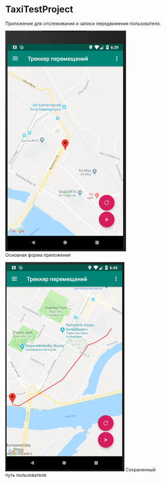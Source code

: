 # TaxiTestProject
Приложение для отслеживания и записи передвижения пользователя.

![Основная форма](/screenshots/1.PNG?raw=true "Основная форма")<br />
Основная форма приложения

![Сохраненный путь пользователя](/screenshots/2.PNG?raw=true "Сохраненный путь пользователя")
Сохраненный путь пользователя
